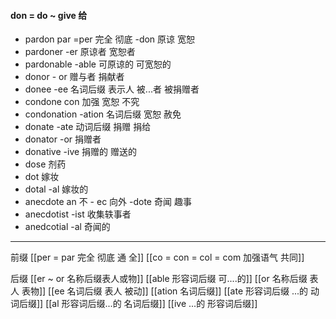 #### don = do ~ give 给

- pardon par =per  完全 彻底 -don 原谅 宽恕
- pardoner -er 原谅者 宽恕者
- pardonable -able  可原谅的 可宽恕的
- donor    - or 赠与者 捐献者 
- donee -ee  名词后缀  表示人 被...者  被捐赠者 
- condone con 加强  宽恕 不究
- condonation -ation 名词后缀 宽恕 赦免
- donate -ate 动词后缀 捐赠 捐给
- donator -or 捐赠者 
- donative -ive  捐赠的 赠送的
- dose  剂药
- dot  嫁妆
- dotal -al  嫁妆的 
- anecdote an 不  - ec 向外 -dote  奇闻 趣事  
- anecdotist -ist 收集轶事者
- anedcotial -al 奇闻的

---

前缀
[[per = par 完全 彻底  通  全]]
[[co = con  = col = com  加强语气 共同]]



后缀
[[er  ~ or 名称后缀表人或物]]
[[able  形容词后缀 可....的]]
[[or 名称后缀 表人 表物]]
[[ee 名词后缀 表人 被动]]
[[ation 名词后缀]]
[[ate 形容词后缀  ...的 动词后缀]]
[[al 形容词后缀...的 名词后缀]]
[[ive ...的 形容词后缀]]
